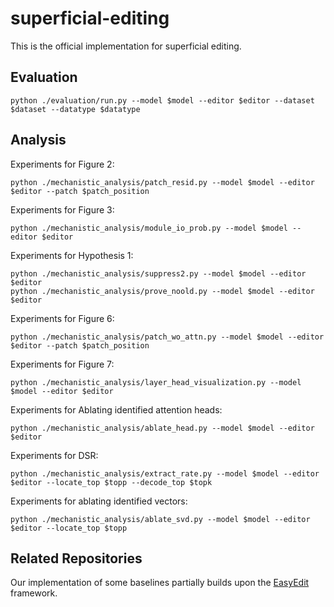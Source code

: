 # superficial-editing
This is the official implementation for superficial editing.

## Evaluation
`python ./evaluation/run.py --model $model --editor $editor --dataset $dataset --datatype $datatype`

## Analysis
Experiments for Figure 2:

`python ./mechanistic_analysis/patch_resid.py --model $model --editor $editor --patch $patch_position`

Experiments for Figure 3:

`python ./mechanistic_analysis/module_io_prob.py --model $model --editor $editor`

Experiments for Hypothesis 1:

```
python ./mechanistic_analysis/suppress2.py --model $model --editor $editor
python ./mechanistic_analysis/prove_noold.py --model $model --editor $editor
```

Experiments for Figure 6:

```
python ./mechanistic_analysis/patch_wo_attn.py --model $model --editor $editor --patch $patch_position
```

Experiments for Figure 7:

```
python ./mechanistic_analysis/layer_head_visualization.py --model $model --editor $editor
```

Experiments for Ablating identified attention heads:

```
python ./mechanistic_analysis/ablate_head.py --model $model --editor $editor
```

Experiments for DSR:

```
python ./mechanistic_analysis/extract_rate.py --model $model --editor $editor --locate_top $topp --decode_top $topk
```

Experiments for ablating identified vectors:

```
python ./mechanistic_analysis/ablate_svd.py --model $model --editor $editor --locate_top $topp
```

## Related Repositories
Our implementation of some baselines partially builds upon the [EasyEdit](https://github.com/zjunlp/EasyEdit/tree/main) framework.
